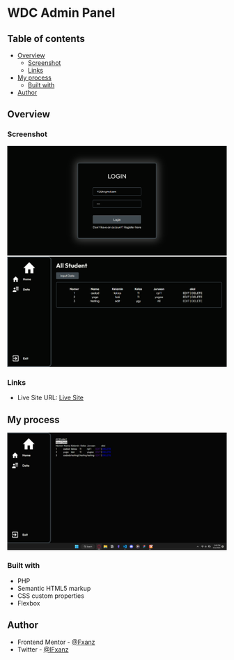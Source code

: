 # WDC Admin Panel

## Table of contents

- [Overview](#overview)
  - [Screenshot](#screenshot)
  - [Links](#links)
- [My process](#my-process)
  - [Built with](#built-with)
- [Author](#author)

## Overview

### Screenshot

![](./src/assets/images/login.png)
![](./src/assets/images/crud.png)

### Links

- Live Site URL: [Live Site](https://wdc-admin-panel.000webhostapp.com)

## My process

![](./src/assets/images/progress.jpeg)

### Built with

- PHP
- Semantic HTML5 markup
- CSS custom properties
- Flexbox

## Author

- Frontend Mentor - [@Fxanz](https://www.frontendmentor.io/profile/Fxanz)
- Twitter - [@IFxanz](https://www.twitter.com/IFxanz)
